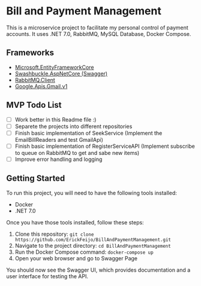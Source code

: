 # Bill and Payment Management

This is a microservice project to facilitate my personal control of payment accounts. It uses .NET 7.0, RabbitMQ, MySQL Database, Docker Compose.

## Frameworks

- [Microsoft.EntityFrameworkCore](https://docs.microsoft.com/en-us/ef/core/)
- [Swashbuckle.AspNetCore (Swagger)](https://github.com/domaindrivendev/Swashbuckle.AspNetCore)
- [RabbitMQ.Client](https://www.rabbitmq.com/dotnet-api-guide.html)
- [Google.Apis.Gmail.v1](https://developers.google.com/gmail/api)

## MVP Todo List

- [ ] Work better in this Readme file :)
- [ ] Separete the projects into different repositories
- [ ] Finish basic implementation of SeekService (Implement the EmailBillReaders and test GmailApi)
- [ ] Finish basic implementation of RegisterServiceAPI (Implement subscribe to queue on RabbitMQ to get and sabe new items)
- [ ] Improve error handling and logging

## Getting Started

To run this project, you will need to have the following tools installed:

- Docker
- .NET 7.0

Once you have those tools installed, follow these steps:

1. Clone this repository: `git clone https://github.com/ErickFeijo/BillAndPaymentManagement.git`
2. Navigate to the project directory: `cd BillAndPaymentManagement`
3. Run the Docker Compose command: `docker-compose up`
4. Open your web browser and go to Swagger Page

You should now see the Swagger UI, which provides documentation and a user interface for testing the API.
